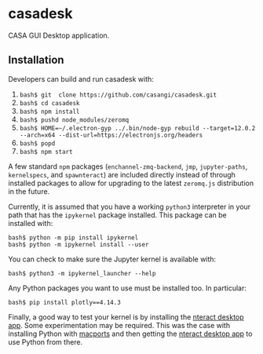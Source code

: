 # casadesk

CASA GUI Desktop application.

## Installation

Developers can build and run casadesk with:

1.  `bash$ git  clone https://github.com/casangi/casadesk.git`
1.  `bash$ cd casadesk`
1.  `bash$ npm install`
1.  `bash$ pushd node_modules/zeromq`
1.  `bash$ HOME=~/.electron-gyp ../.bin/node-gyp rebuild --target=12.0.2 --arch=x64 --dist-url=https://electronjs.org/headers`
1.  `bash$ popd`
1.  `bash$ npm start`

A few standard `npm` packages (`enchannel-zmq-backend`, `jmp`, `jupyter-paths`, `kernelspecs`, and `spawnteract`) are included directly instead of through installed packages to allow for upgrading to the latest `zeromq.js` distribution in the future.

Currently, it is assumed that you have a working `python3` interpreter in your path that has the `ipykernel` package installed. This package can be installed with:
```
bash$ python -m pip install ipykernel
bash$ python -m ipykernel install --user
```
You can check to make sure the Jupyter kernel is available with:
```
bash$ python3 -m ipykernel_launcher --help
```
Any Python packages you want to use must be installed too. In particular:
```
bash$ pip install plotly==4.14.3
```
Finally, a good way to test your kernel is by installing the [nteract desktop app](https://nteract.io/). Some experimentation may be required. This was the case with installing Python with [macports](https://www.macports.org/) and then getting the [nteract desktop app](https://nteract.io/) to use Python from there.
